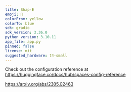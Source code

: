 ```yaml
---
title: Shap-E
emoji: 🧢
colorFrom: yellow
colorTo: blue
sdk: gradio
sdk_version: 3.36.0
python_version: 3.10.11
app_file: app.py
pinned: false
license: mit
suggested_hardware: t4-small
---
```


Check out the configuration reference at https://huggingface.co/docs/hub/spaces-config-reference

https://arxiv.org/abs/2305.02463
